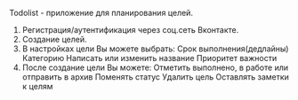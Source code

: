 Todolist - приложение для планирования целей.

1. Регистрация/аутентификация через соц.сеть Вконтакте.
2. Создание целей.
3. В настройках цели Вы можете выбрать:
    Срок выполнения(дедлайны)
    Категорию
    Написать или изменить название
    Приоритет важности
4. После создание цели Вы можете:
    Отметить выполнено, в работе или отправить в архив
    Поменять статус
    Удалить цель
    Оставлять заметки к целям
